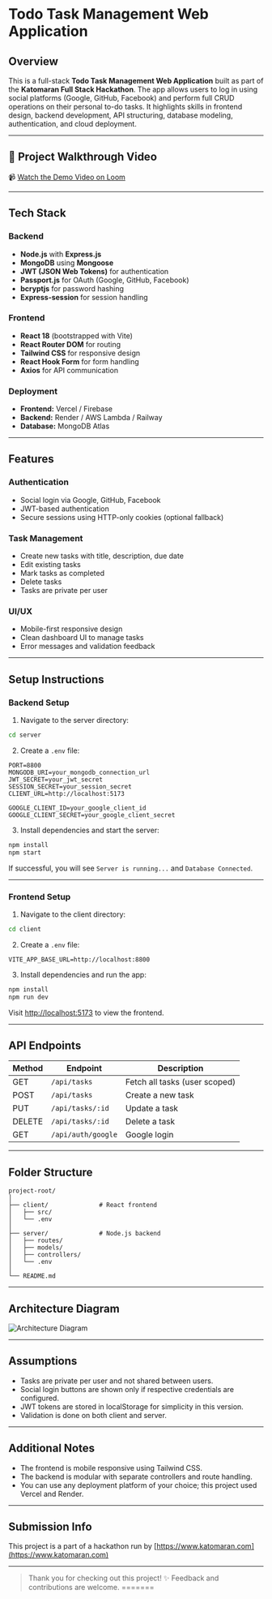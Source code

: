 #  Todo Task Management Web Application

##  Overview

This is a full-stack **Todo Task Management Web Application** built as part of the **Katomaran Full Stack Hackathon**. The app allows users to log in using social platforms (Google, GitHub, Facebook) and perform full CRUD operations on their personal to-do tasks. It highlights skills in frontend design, backend development, API structuring, database modeling, authentication, and cloud deployment.

---

## 🎥 Project Walkthrough Video

📹 [Watch the Demo Video on Loom](https://drive.google.com/file/d/16oExM62GwxW2tUFelyY77RHiPeOctA83/view?usp=sharing)

---

##  Tech Stack

### Backend

- **Node.js** with **Express.js**
- **MongoDB** using **Mongoose**
- **JWT (JSON Web Tokens)** for authentication
- **Passport.js** for OAuth (Google, GitHub, Facebook)
- **bcryptjs** for password hashing
- **Express-session** for session handling

### Frontend

- **React 18** (bootstrapped with Vite)
- **React Router DOM** for routing
- **Tailwind CSS** for responsive design
- **React Hook Form** for form handling
- **Axios** for API communication

### Deployment

- **Frontend:** Vercel / Firebase
- **Backend:** Render / AWS Lambda / Railway
- **Database:** MongoDB Atlas

---

##  Features

###  Authentication

- Social login via Google, GitHub, Facebook
- JWT-based authentication
- Secure sessions using HTTP-only cookies (optional fallback)

###  Task Management

- Create new tasks with title, description, due date
- Edit existing tasks
- Mark tasks as completed
- Delete tasks
- Tasks are private per user

###  UI/UX

- Mobile-first responsive design
- Clean dashboard UI to manage tasks
- Error messages and validation feedback

---

##  Setup Instructions

###  Backend Setup

1. Navigate to the server directory:

```bash
cd server
```

2. Create a `.env` file:

```env
PORT=8800
MONGODB_URI=your_mongodb_connection_url
JWT_SECRET=your_jwt_secret
SESSION_SECRET=your_session_secret
CLIENT_URL=http://localhost:5173

GOOGLE_CLIENT_ID=your_google_client_id
GOOGLE_CLIENT_SECRET=your_google_client_secret

```

3. Install dependencies and start the server:

```bash
npm install
npm start
```

If successful, you will see `Server is running...` and `Database Connected`.

---

###  Frontend Setup

1. Navigate to the client directory:

```bash
cd client
```

2. Create a `.env` file:

```env
VITE_APP_BASE_URL=http://localhost:8800
```

3. Install dependencies and run the app:

```bash
npm install
npm run dev
```

Visit [http://localhost:5173](http://localhost:5173) to view the frontend.

---

##  API Endpoints

| Method | Endpoint             | Description                   |
| ------ | -------------------- | ----------------------------- |
| GET    | `/api/tasks`         | Fetch all tasks (user scoped) |
| POST   | `/api/tasks`         | Create a new task             |
| PUT    | `/api/tasks/:id`     | Update a task                 |
| DELETE | `/api/tasks/:id`     | Delete a task                 |
| GET    | `/api/auth/google`   | Google login                  |

---

##  Folder Structure

```
project-root/
│
├── client/              # React frontend
│   ├── src/
│   └── .env
│
├── server/              # Node.js backend
│   ├── routes/
│   ├── models/
│   ├── controllers/
│   └── .env
│
└── README.md
```

---

##  Architecture Diagram

![Architecture Diagram](https://your-image-link.com/diagram.png)

---


##  Assumptions

- Tasks are private per user and not shared between users.
- Social login buttons are shown only if respective credentials are configured.
- JWT tokens are stored in localStorage for simplicity in this version.
- Validation is done on both client and server.

---

##  Additional Notes

- The frontend is mobile responsive using Tailwind CSS.
- The backend is modular with separate controllers and route handling.
- You can use any deployment platform of your choice; this project used Vercel and Render.

---

##  Submission Info

This project is a part of a hackathon run by [https://www.katomaran.com](https://www.katomaran.com)


---


> Thank you for checking out this project! ✨ Feedback and contributions are welcome.
=======

